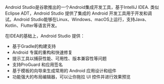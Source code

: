 Android Studio是谷歌推出的一个Android集成开发工具，基于IntelliJ IDEA. 类似 Eclipse ADT，Android Studio 提供了集成的 Android 开发工具用于开发和调试。Android Studio能够在Linux、Windows、macOS上运行，支持Java、Kotlin、Flutter等语言开发。

在IDEA的基础上，Android Studio 提供：

-   基于Gradle的构建支持
-   Android 专属的重构和快速修复
-   提示工具以捕获性能、可用性、版本兼容性等问题
-   支持ProGuard 和应用签名
-   基于模板的向导来生成常用的 Android 应用设计和组件
-   功能强大的布局编辑器，可以让你拖拉 UI 控件并进行效果预览